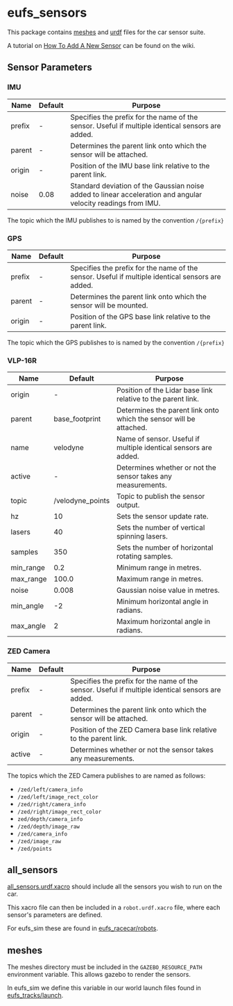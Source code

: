 # eufs_sensors

This package contains [meshes](./meshes) and [urdf](./urdf) files for the car sensor suite.

A tutorial on [How To Add A New Sensor](https://gitlab.com/eufs/eufs_sim/-/wikis/How-To-Add-A-New-Sensor) can be found on the wiki.

## Sensor Parameters

### IMU

| Name | Default | Purpose |
| ---- | ------- | ------- |
| prefix | -       | Specifies the prefix for the name of the sensor. Useful if multiple identical sensors are added. |
| parent | -       | Determines the parent link onto which the sensor will be attached. |
| origin | -       | Position of the IMU base link relative to the parent link. |
| noise  | 0.08    | Standard deviation of the Gaussian noise added to linear acceleration and angular velocity readings from IMU. |

The topic which the IMU publishes to is named by the convention `/{prefix}`

### GPS

| Name | Default | Purpose |
| ---- | ------- | ------- |
| prefix | -       | Specifies the prefix for the name of the sensor. Useful if multiple identical sensors are added. |
| parent | -       | Determines the parent link onto which the sensor will be mounted. |
| origin | -       | Position of the GPS base link relative to the parent link. |

The topic which the GPS publishes to is named by the convention `/{prefix}`

### VLP-16R

| Name | Default | Purpose |
| ---- | ------- | ------- |
| origin    | -                | Position of the Lidar base link relative to the parent link. |
| parent    | base_footprint   | Determines the parent link onto which the sensor will be attached. |
| name      | velodyne         | Name of sensor. Useful if multiple identical sensors are added. |
| active    | -                | Determines whether or not the sensor takes any measurements. |
| topic     | /velodyne_points | Topic to publish the sensor output. |
| hz        | 10               | Sets the sensor update rate. |
| lasers    | 40               | Sets the number of vertical spinning lasers. |
| samples   | 350              | Sets the number of horizontal rotating samples. |
| min_range | 0.2              | Minimum range in metres. |
| max_range | 100.0            | Maximum range in metres. |
| noise     | 0.008            | Gaussian noise value in metres. |
| min_angle | -2               | Minimum horizontal angle in radians. |
| max_angle | 2                | Maximum horizontal angle in radians. |

### ZED Camera

| Name | Default | Purpose |
| ---- | ------- | ------- |
| prefix | -       | Specifies the prefix for the name of the sensor. Useful if multiple identical sensors are added. |
| parent | -       | Determines the parent link onto which the sensor will be attached. |
| origin | -       | Position of the ZED Camera base link relative to the parent link. |
| active | -       | Determines whether or not the sensor takes any measurements. |

The topics which the ZED Camera publishes to are named as follows:

- `/zed/left/camera_info`
- `/zed/left/image_rect_color`
- `/zed/right/camera_info`
- `/zed/right/image_rect_color`
- `zed/depth/camera_info`
- `/zed/depth/image_raw`
- `/zed/camera_info`
- `/zed/image_raw`
- `/zed/points`

## all_sensors

[all_sensors.urdf.xacro](./urdf/all_sensors.urdf.xacro) should include all the sensors you wish to run on the car.

This xacro file can then be included in a `robot.urdf.xacro` file, where each sensor's parameters are defined.

For eufs_sim these are found in [eufs_racecar/robots](../eufs_racecar/robots).

## meshes

The meshes directory must be included in the `GAZEBO_RESOURCE_PATH` environment variable. This allows gazebo to render the sensors.

In eufs_sim we define this variable in our world launch files found in [eufs_tracks/launch](../eufs_tracks/launch).
